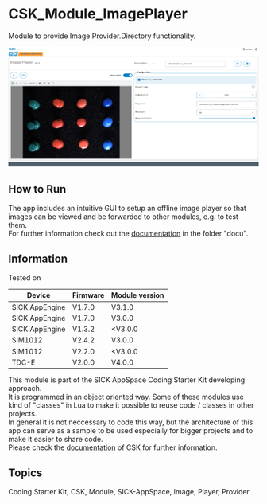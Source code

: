 # CSK_Module_ImagePlayer

Module to provide Image.Provider.Directory functionality.  

![](./docu/media/UI_Screenshot.png)

## How to Run

The app includes an intuitive GUI to setup an offline image player so that images can be viewed and be forwarded to other modules, e.g. to test them.  
For further information check out the [documentation](https://raw.githack.com/SICKAppSpaceCodingStarterKit/CSK_Module_ImagePlayer/main/docu/CSK_Module_ImagePlayer.html) in the folder "docu".

## Information

Tested on  
 
|Device|Firmware|Module version|
|--|--|--|
|SICK AppEngine|V1.7.0|V3.1.0|
|SICK AppEngine|V1.7.0|V3.0.0|
|SICK AppEngine|V1.3.2|<V3.0.0|
|SIM1012|V2.4.2|V3.0.0|
|SIM1012|V2.2.0|<V3.0.0|
|TDC-E|V2.0.0|V4.0.0|

This module is part of the SICK AppSpace Coding Starter Kit developing approach.  
It is programmed in an object oriented way. Some of these modules use kind of "classes" in Lua to make it possible to reuse code / classes in other projects.  
In general it is not neccessary to code this way, but the architecture of this app can serve as a sample to be used especially for bigger projects and to make it easier to share code.  
Please check the [documentation](https://github.com/SICKAppSpaceCodingStarterKit/.github/blob/main/docu/SICKAppSpaceCodingStarterKit_Documentation.md) of CSK for further information.  

## Topics

Coding Starter Kit, CSK, Module, SICK-AppSpace, Image, Player, Provider
